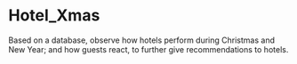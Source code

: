 # Hotel_Xmas
Based on a database, observe how hotels perform during Christmas and New Year; and how guests react, to further give recommendations to hotels.
